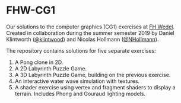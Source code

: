 # FHW-CG1
Our solutions to the computer graphics (CG1) exercises at [FH Wedel](https://www.fh-wedel.de/).
Created in collaboration during the summer semester 2019 by 
Daniel Klintworth ([@klintwood](https://github.com/klintwood)) and Nicolas Hollmann ([@NHollmann](https://github.com/NHollmann)).

The repository contains solutions for five separate exercises:
1. A Pong clone in 2D.
2. A 2D Labyrinth Puzzle Game.
3. A 3D Labyrinth Puzzle Game, building on the previous exercise.
4. An interactive water wave simulation with textures.
5. A shader exercise using vertex and fragment shaders to display a terrain. Includes Phong and Gouraud lighting models.
